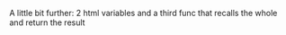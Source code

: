A little bit further: 2 html variables and a third func that recalls the whole and return the result